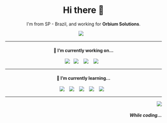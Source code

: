 <h1 align='center'> Hi there 👋</h1>

<p align='center'>
  I'm from SP - Brazil, and working for <b>Orbium Solutions</b>.
</p>

<p align='center'>
  <a href="https://www.linkedin.com/in/sahev/"><img src="https://img.shields.io/badge/linkedin-%230077B5.svg?&style=for-the-badge&logo=linkedin&logoColor=white" /></a>&nbsp;&nbsp;&nbsp;&nbsp;
</p>

<hr>

<h4 align='center'> 🔭  I’m currently working on...</h4>

<p align='center'>
  <img src="https://img.shields.io/badge/Selenium%20-%23F7DF1E.svg?&style=for-the-badge&logo=.net&logoColor=white" />&nbsp;&nbsp;
  <img src="https://img.shields.io/badge/csharp%20-%234d97ff.svg?&style=for-the-badge&logo=.net&logoColor=white" />&nbsp;&nbsp;&nbsp;
  <img src="https://img.shields.io/badge/mssql%20-%23000000.svg?&style=for-the-badge&logo=sql&logoColor=white" />&nbsp;&nbsp;&nbsp;
  <img src="https://img.shields.io/badge/crud apps%20-%23e34f26.svg?&style=for-the-badge&logo=crud&color=green&logoColor=white" />&nbsp;&nbsp;&nbsp;
  
</p>

<hr>

<h4 align='center'>🌱 I’m currently learning...</h4>

<p align='center'>
   <img src="https://img.shields.io/badge/Angular9%20-%23e34f26.svg?&style=for-the-badge&logo=angular&logoColor=white" />&nbsp;&nbsp;&nbsp; 
   <img src="https://img.shields.io/badge/VueJs%20-%23e34f26.svg?&style=for-the-badge&logo=vue.js&color=green&logoColor=white" />&nbsp;&nbsp;&nbsp;
   <img src="https://img.shields.io/badge/node.js%20-%23339933.svg?&style=for-the-badge&logo=node.js&logoColor=white" />&nbsp;&nbsp;&nbsp;
   <img src="https://img.shields.io/badge/nestjs%20-%23e34f26.svg?&style=for-the-badge&logo=nestjs&color=green&logoColor=white" />&nbsp;&nbsp;&nbsp;
   <img src="https://img.shields.io/badge/Docker%20-%234d97ff.svg?&style=for-the-badge&logo=Docker&logoColor=white" />&nbsp;&nbsp;&nbsp; 
</p>


<hr>

<p align="right">
  <img src="https://img.shields.io/badge/spotify-%231ED760.svg?&style=for-the-badge&logo=spotify&logoColor=white" />
  <h5 align="right">While coding...</h5>
</p>
